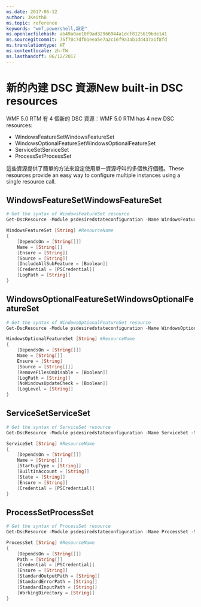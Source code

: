 ```yaml
---
ms.date: 2017-06-12
author: JKeithB
ms.topic: reference
keywords: "wmf,powershell,設定"
ms.openlocfilehash: ab49a0ae10f9ad32966944a1dcf8125619bde141
ms.sourcegitcommit: 75f70c7df01eea5e7a2c16f9a3ab1dd437a1f8fd
ms.translationtype: HT
ms.contentlocale: zh-TW
ms.lasthandoff: 06/12/2017
---
```

# <a name="new-built-in-dsc-resources"></a><span data-ttu-id="c9064-102">新的內建 DSC 資源</span><span class="sxs-lookup"><span data-stu-id="c9064-102">New built-in DSC resources</span></span>

<span data-ttu-id="c9064-103">WMF 5.0 RTM 有 4 個新的 DSC 資源︰</span><span class="sxs-lookup"><span data-stu-id="c9064-103">WMF 5.0 RTM has 4 new DSC resources:</span></span> 
* <span data-ttu-id="c9064-104">WindowsFeatureSet</span><span class="sxs-lookup"><span data-stu-id="c9064-104">WindowsFeatureSet</span></span>
* <span data-ttu-id="c9064-105">WindowsOptionalFeatureSet</span><span class="sxs-lookup"><span data-stu-id="c9064-105">WindowsOptionalFeatureSet</span></span>
* <span data-ttu-id="c9064-106">ServiceSet</span><span class="sxs-lookup"><span data-stu-id="c9064-106">ServiceSet</span></span>
* <span data-ttu-id="c9064-107">ProcessSet</span><span class="sxs-lookup"><span data-stu-id="c9064-107">ProcessSet</span></span> 

<span data-ttu-id="c9064-108">這些資源提供了簡單的方法來設定使用單一資源呼叫的多個執行個體。</span><span class="sxs-lookup"><span data-stu-id="c9064-108">These resources provide an easy way to configure multiple instances using a single resource call.</span></span>

## <a name="windowsfeatureset"></a><span data-ttu-id="c9064-109">WindowsFeatureSet</span><span class="sxs-lookup"><span data-stu-id="c9064-109">WindowsFeatureSet</span></span>

```powershell
# Get the syntax of WindowsFeatureSet resource
Get-DscResource -Module psdesiredstateconfiguration -Name WindowsFeatureSet -Syntax

WindowsFeatureSet [String] #ResourceName
{
    [DependsOn = [String[]]]
    Name = [String[]]
    [Ensure = [String]]
    [Source = [String]]
    [IncludeAllSubFeature = [Boolean]]
    [Credential = [PSCredential]]
    [LogPath = [String]]
}
```

## <a name="windowsoptionalfeatureset"></a><span data-ttu-id="c9064-110">WindowsOptionalFeatureSet</span><span class="sxs-lookup"><span data-stu-id="c9064-110">WindowsOptionalFeatureSet</span></span> 

```powershell
# Get the syntax of WindowsOptionalFeatureSet resource
Get-DscResource -Module psdesiredstateconfiguration -Name WindowsOptionalFeatureSet -Syntax

WindowsOptionalFeatureSet [String] #ResourceName
{
    [DependsOn = [String[]]]
    Name = [String[]]
    Ensure = [String]
    [Source = [String[]]]
    [RemoveFilesOnDisable = [Boolean]]
    [LogPath = [String]]
    [NoWindowsUpdateCheck = [Boolean]]
    [LogLevel = [String]]
}
```

## <a name="serviceset"></a><span data-ttu-id="c9064-111">ServiceSet</span><span class="sxs-lookup"><span data-stu-id="c9064-111">ServiceSet</span></span> 

```powershell
# Get the syntax of ServiceSet resource
Get-DscResource -Module psdesiredstateconfiguration -Name ServiceSet -Syntax

ServiceSet [String] #ResourceName
{
    [DependsOn = [String[]]]
    Name = [String[]]
    [StartupType = [String]]
    [BuiltInAccount = [String]]
    [State = [String]]
    [Ensure = [String]]
    [Credential = [PSCredential]]
}
```

## <a name="processset"></a><span data-ttu-id="c9064-112">ProcessSet</span><span class="sxs-lookup"><span data-stu-id="c9064-112">ProcessSet</span></span> 

```powershell
# Get the syntax of ProcessSet resource
Get-DscResource -Module psdesiredstateconfiguration -Name ProcessSet -Syntax

ProcessSet [String] #ResourceName
{
    [DependsOn = [String[]]]
    Path = [String[]]
    [Credential = [PSCredential]]
    [Ensure = [String]]
    [StandardOutputPath = [String]]
    [StandardErrorPath = [String]]
    [StandardInputPath = [String]]
    [WorkingDirectory = [String]]
}
```

